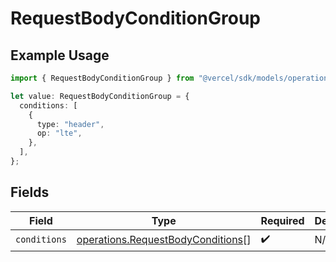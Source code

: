 # RequestBodyConditionGroup

## Example Usage

```typescript
import { RequestBodyConditionGroup } from "@vercel/sdk/models/operations/updatefirewallconfig.js";

let value: RequestBodyConditionGroup = {
  conditions: [
    {
      type: "header",
      op: "lte",
    },
  ],
};
```

## Fields

| Field                                                                                  | Type                                                                                   | Required                                                                               | Description                                                                            |
| -------------------------------------------------------------------------------------- | -------------------------------------------------------------------------------------- | -------------------------------------------------------------------------------------- | -------------------------------------------------------------------------------------- |
| `conditions`                                                                           | [operations.RequestBodyConditions](../../models/operations/requestbodyconditions.md)[] | :heavy_check_mark:                                                                     | N/A                                                                                    |